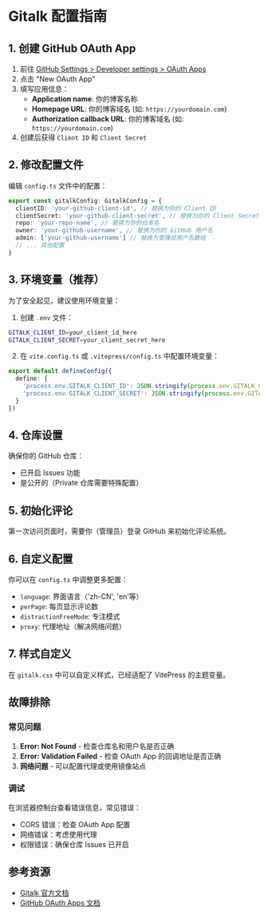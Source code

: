 # Gitalk 配置指南

## 1. 创建 GitHub OAuth App

1. 前往 [GitHub Settings > Developer settings > OAuth Apps](https://github.com/settings/developers)
2. 点击 "New OAuth App"
3. 填写应用信息：
   - **Application name**: 你的博客名称
   - **Homepage URL**: 你的博客域名 (如: `https://yourdomain.com`)
   - **Authorization callback URL**: 你的博客域名 (如: `https://yourdomain.com`)
4. 创建后获得 `Client ID` 和 `Client Secret`

## 2. 修改配置文件

编辑 `config.ts` 文件中的配置：

```typescript
export const gitalkConfig: GitalkConfig = {
  clientID: 'your-github-client-id', // 替换为你的 Client ID
  clientSecret: 'your-github-client-secret', // 替换为你的 Client Secret
  repo: 'your-repo-name', // 替换为你的仓库名
  owner: 'your-github-username', // 替换为你的 GitHub 用户名
  admin: ['your-github-username'] // 替换为管理员用户名数组
  // ... 其他配置
}
```

## 3. 环境变量（推荐）

为了安全起见，建议使用环境变量：

1. 创建 `.env` 文件：

```bash
GITALK_CLIENT_ID=your_client_id_here
GITALK_CLIENT_SECRET=your_client_secret_here
```

2. 在 `vite.config.ts` 或 `.vitepress/config.ts` 中配置环境变量：

```typescript
export default defineConfig({
  define: {
    'process.env.GITALK_CLIENT_ID': JSON.stringify(process.env.GITALK_CLIENT_ID),
    'process.env.GITALK_CLIENT_SECRET': JSON.stringify(process.env.GITALK_CLIENT_SECRET)
  }
})
```

## 4. 仓库设置

确保你的 GitHub 仓库：

- 已开启 Issues 功能
- 是公开的（Private 仓库需要特殊配置）

## 5. 初始化评论

第一次访问页面时，需要你（管理员）登录 GitHub 来初始化评论系统。

## 6. 自定义配置

你可以在 `config.ts` 中调整更多配置：

- `language`: 界面语言（'zh-CN', 'en'等）
- `perPage`: 每页显示评论数
- `distractionFreeMode`: 专注模式
- `proxy`: 代理地址（解决网络问题）

## 7. 样式自定义

在 `gitalk.css` 中可以自定义样式，已经适配了 VitePress 的主题变量。

## 故障排除

### 常见问题

1. **Error: Not Found** - 检查仓库名和用户名是否正确
2. **Error: Validation Failed** - 检查 OAuth App 的回调地址是否正确
3. **网络问题** - 可以配置代理或使用镜像站点

### 调试

在浏览器控制台查看错误信息，常见错误：

- CORS 错误：检查 OAuth App 配置
- 网络错误：考虑使用代理
- 权限错误：确保仓库 Issues 已开启

## 参考资源

- [Gitalk 官方文档](https://github.com/gitalk/gitalk)
- [GitHub OAuth Apps 文档](https://docs.github.com/en/developers/apps/building-oauth-apps)
